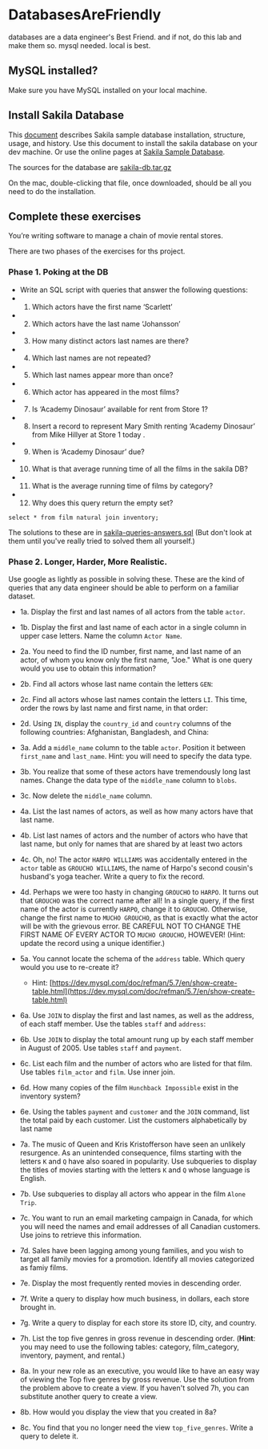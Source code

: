 # DatabasesAreFriendly
databases are a data engineer's Best Friend. and if not, do this lab and make them so. mysql needed. local is best.

## MySQL installed?

Make sure you have MySQL installed on your local machine.

## Install Sakila Database

This [document](https://downloads.mysql.com/docs/sakila-en.pdf) describes Sakila sample database installation, structure, usage, and history.
Use this document to install the sakila database on your dev machine.
Or use the online pages at [Sakila Sample Database](https://dev.mysql.com/doc/sakila/en/).

The sources for the database are [sakila-db.tar.gz](https://downloads.mysql.com/docs/sakila-db.tar.gz)

On the mac, double-clicking that file, once downloaded, should be all you need to do the installation.


## Complete these exercises

You’re writing software to manage a chain of movie rental stores.

There are two phases of the exercises for ths project. 

### Phase 1. Poking at the DB

* Write an SQL script with queries that answer the following questions:
* 1. Which actors have the first name ‘Scarlett’
* 2. Which actors have the last name ‘Johansson’
* 3. How many distinct actors last names are there?
* 4. Which last names are not repeated?
* 5. Which last names appear more than once?
* 6. Which actor has appeared in the most films?
* 7. Is ‘Academy Dinosaur’ available for rent from Store 1?
* 8. Insert a record to represent Mary Smith renting ‘Academy Dinosaur’ from Mike Hillyer at Store 1 today .
* 9. When is ‘Academy Dinosaur’ due?
* 10. What is that average running time of all the films in the sakila DB?
* 11. What is the average running time of films by category?
* 12. Why does this query return the empty set? 

`select * from film natural join inventory;`

The solutions to these are in [sakila-queries-answers.sql](doc/sakila-queries-answers.sql) (But don't look at them until you've really tried to solved them all yourself.)

### Phase 2. Longer, Harder, More Realistic.

Use google as lightly as possible in solving these. These are the kind of queries that any data engineer should be able to perform on a familiar dataset.

* 1a. Display the first and last names of all actors from the table `actor`. 

* 1b. Display the first and last name of each actor in a single column in upper case letters. Name the column `Actor Name`. 

* 2a. You need to find the ID number, first name, and last name of an actor, of whom you know only the first name, "Joe." What is one query would you use to obtain this information?
  	
* 2b. Find all actors whose last name contain the letters `GEN`:
  	
* 2c. Find all actors whose last names contain the letters `LI`. This time, order the rows by last name and first name, in that order:

* 2d. Using `IN`, display the `country_id` and `country` columns of the following countries: Afghanistan, Bangladesh, and China:

* 3a. Add a `middle_name` column to the table `actor`. Position it between `first_name` and `last_name`. Hint: you will need to specify the data type.
  	
* 3b. You realize that some of these actors have tremendously long last names. Change the data type of the `middle_name` column to `blobs`.

* 3c. Now delete the `middle_name` column.

* 4a. List the last names of actors, as well as how many actors have that last name.
  	
* 4b. List last names of actors and the number of actors who have that last name, but only for names that are shared by at least two actors
  	
* 4c. Oh, no! The actor `HARPO WILLIAMS` was accidentally entered in the `actor` table as `GROUCHO WILLIAMS`, the name of Harpo's second cousin's husband's yoga teacher. Write a query to fix the record.
  	
* 4d. Perhaps we were too hasty in changing `GROUCHO` to `HARPO`. It turns out that `GROUCHO` was the correct name after all! In a single query, if the first name of the actor is currently `HARPO`, change it to `GROUCHO`. Otherwise, change the first name to `MUCHO GROUCHO`, as that is exactly what the actor will be with the grievous error. BE CAREFUL NOT TO CHANGE THE FIRST NAME OF EVERY ACTOR TO `MUCHO GROUCHO`, HOWEVER! (Hint: update the record using a unique identifier.)

* 5a. You cannot locate the schema of the `address` table. Which query would you use to re-create it? 

  * Hint: [https://dev.mysql.com/doc/refman/5.7/en/show-create-table.html](https://dev.mysql.com/doc/refman/5.7/en/show-create-table.html)

* 6a. Use `JOIN` to display the first and last names, as well as the address, of each staff member. Use the tables `staff` and `address`:

* 6b. Use `JOIN` to display the total amount rung up by each staff member in August of 2005. Use tables `staff` and `payment`. 
  	
* 6c. List each film and the number of actors who are listed for that film. Use tables `film_actor` and `film`. Use inner join.
  	
* 6d. How many copies of the film `Hunchback Impossible` exist in the inventory system?

* 6e. Using the tables `payment` and `customer` and the `JOIN` command, list the total paid by each customer. List the customers alphabetically by last name

* 7a. The music of Queen and Kris Kristofferson have seen an unlikely resurgence. As an unintended consequence, films starting with the letters `K` and `Q` have also soared in popularity. Use subqueries to display the titles of movies starting with the letters `K` and `Q` whose language is English. 

* 7b. Use subqueries to display all actors who appear in the film `Alone Trip`.
   
* 7c. You want to run an email marketing campaign in Canada, for which you will need the names and email addresses of all Canadian customers. Use joins to retrieve this information.

* 7d. Sales have been lagging among young families, and you wish to target all family movies for a promotion. Identify all movies categorized as famiy films.

* 7e. Display the most frequently rented movies in descending order.
  	
* 7f. Write a query to display how much business, in dollars, each store brought in.

* 7g. Write a query to display for each store its store ID, city, and country.
  	
* 7h. List the top five genres in gross revenue in descending order. (**Hint**: you may need to use the following tables: category, film_category, inventory, payment, and rental.)
  	
* 8a. In your new role as an executive, you would like to have an easy way of viewing the Top five genres by gross revenue. Use the solution from the problem above to create a view. If you haven't solved 7h, you can substitute another query to create a view.
  	
* 8b. How would you display the view that you created in 8a?

* 8c. You find that you no longer need the view `top_five_genres`. Write a query to delete it.
